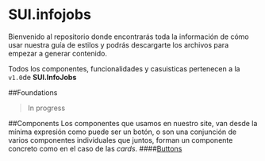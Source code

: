 # SUI.infojobs
Bienvenido al repositorio donde encontrarás toda la información de cómo usar nuestra guía de estilos y podrás descargarte los archivos para empezar a generar contenido.

Todos los componentes, funcionalidades y casuisticas pertenecen a la `v1.0`de **SUI.InfoJobs**

##Foundations
> In progress

##Components
Los componentes que usamos en nuestro site, van desde la mínima expresión como puede ser un botón, o son una conjunción de varios componentes individuales que juntos, forman un componente concreto como en el caso de las *cards*.
####[Buttons](https://github.com/abailon/SUI.infojobs/tree/master/components/buttons)

